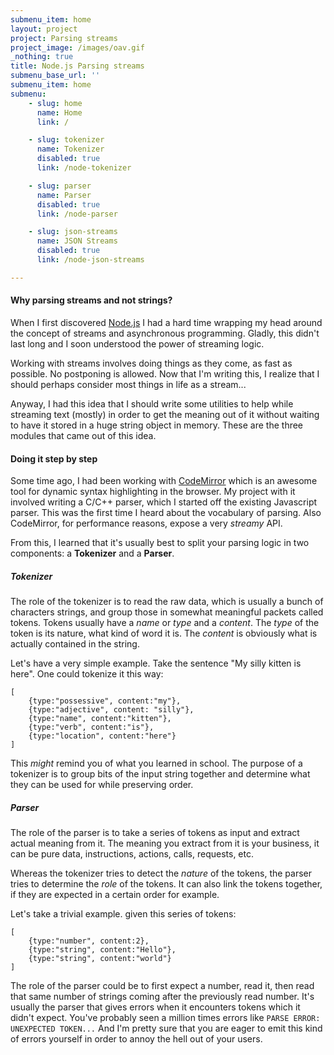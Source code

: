 ```yaml
---
submenu_item: home
layout: project
project: Parsing streams
project_image: /images/oav.gif
_nothing: true
title: Node.js Parsing streams
submenu_base_url: ''
submenu_item: home
submenu:
    - slug: home
      name: Home
      link: /

    - slug: tokenizer
      name: Tokenizer
      disabled: true
      link: /node-tokenizer

    - slug: parser
      name: Parser
      disabled: true
      link: /node-parser

    - slug: json-streams
      name: JSON Streams
      disabled: true
      link: /node-json-streams

---
```


#### Why parsing streams and not strings?

When I first discovered [Node.js](http://nodejs.org) I had a hard time wrapping my head around the concept of streams
and asynchronous programming. Gladly, this didn't last long and I soon understood the power of streaming logic.

Working with streams involves doing things as they come, as fast as possible. No postponing is allowed. Now that I'm
writing this, I realize that I should perhaps consider most things in life as a stream...

Anyway, I had this idea that I should write some utilities to help while streaming text (mostly) in order to get the
meaning out of it without waiting to have it stored in a huge string object in memory. These are the three modules that
came out of this idea.

#### Doing it step by step

Some time ago, I had been working with [CodeMirror](http://codemirror.net/) which is an awesome tool for dynamic syntax
highlighting in the browser. My project with it involved writing a C/C++ parser, which I started off the existing
Javascript parser. This was the first time I heard about the vocabulary of parsing. Also CodeMirror, for performance
reasons, expose a very _streamy_ API.

From this, I learned that it's usually best to split your parsing logic in two components: a **Tokenizer** and a **Parser**.

##### Tokenizer

The role of the tokenizer is to read the raw data, which is usually a bunch of characters strings, and group those in
somewhat meaningful packets called tokens. Tokens usually have a _name_ or _type_ and a _content_. The _type_ of the token
is its nature, what kind of word it is. The _content_ is obviously what is actually contained in the string.

Let's have a very simple example. Take the sentence "My silly kitten is here". One could tokenize it this way:


    [
        {type:"possessive", content:"my"},
        {type:"adjective", content: "silly"},
        {type:"name", content:"kitten"},
        {type:"verb", content:"is"},
        {type:"location", content:"here"}
    ]


This _might_ remind you of what you learned in school. The purpose of a tokenizer is to group bits of the input string
together and determine what they can be used for while preserving order.


##### Parser

The role of the parser is to take a series of tokens as input and extract actual meaning from it. The meaning you
extract from it is your business, it can be pure data, instructions, actions, calls, requests, etc.

Whereas the tokenizer tries to detect the _nature_ of the tokens, the parser tries to determine the _role_ of the tokens.
It can also link the tokens together, if they are expected in a certain order for example.

Let's take a trivial example. given this series of tokens:

    [
        {type:"number", content:2},
        {type:"string", content:"Hello"},
        {type:"string", content:"world"}
    ]

The role of the parser could be to first expect a number, read it, then read that same number of strings coming after 
the previously read number. It's usually the parser that gives errors when it encounters tokens which it didn't expect.
You've probably seen a million times errors like `PARSE ERROR: UNEXPECTED TOKEN...` And I'm pretty sure that you are eager
to emit this kind of errors yourself in order to annoy the hell out of your users.
